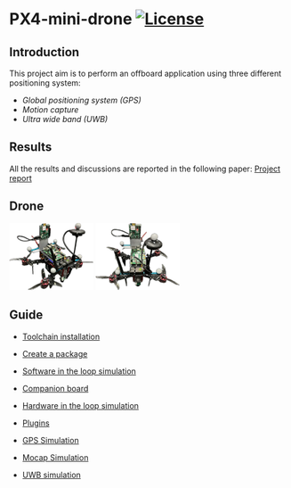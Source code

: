 # PX4-mini-drone [![License](https://img.shields.io/badge/License-BSD_3--Clause-blue.svg)](https://opensource.org/licenses/BSD-3-Clause)

## Introduction

This project aim is to perform an offboard application using three different positioning system:

- *Global positioning system (GPS)*
- *Motion capture*
- *Ultra wide band (UWB)*

## Results

All the results and discussions are reported in the following paper: [Project report](/docs/ES_project_report_Pettene_Corradini.pdf)

## Drone

<img src="docs/images/drone1.webp" alt="image" width="30%" height="auto"> <img src="docs/images/drone2.webp" alt="image" width="30%" height="auto">

## Guide

- [Toolchain installation](docs/toolchain_installation.md)

- [Create a package](docs/create_pakage.md)

- [Software in the loop simulation](docs/sitl.md)

- [Companion board](docs/companion_board.md)

- [Hardware in the loop simulation](docs/hitl.md)

- [Plugins](docs/plugins.md)

- [GPS Simulation](docs/gps_simu.md)

- [Mocap Simulation](docs/mocap_simu.md)

- [UWB simulation](docs/uwb_simu.md)
